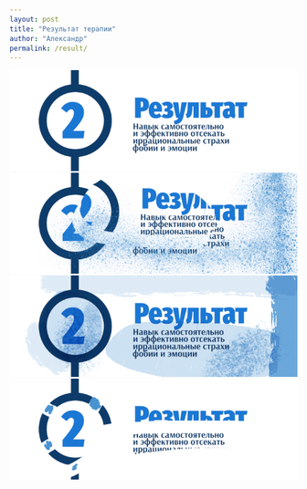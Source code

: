 ```yaml
---
layout: post
title: "Результат терапии"
author: "Александр"
permalink: /result/
---
```


![Самостоятельное отсечение иррациональных страхов, фобий и эмоций](/_img/2.png)  
![Самостоятельное отсечение иррациональных страхов, фобий и эмоций](/_img/21.png)  
![Самостоятельное отсечение иррациональных страхов, фобий и эмоций](/_img/22.png)  
![Самостоятельное отсечение иррациональных страхов, фобий и эмоций](/_img/23.png)  
